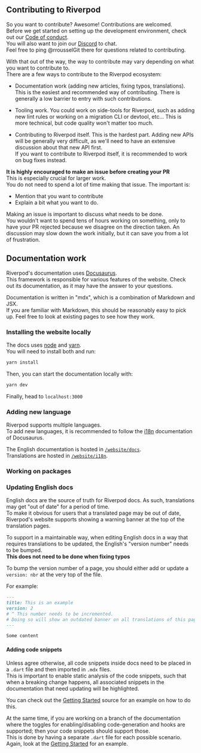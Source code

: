 ## Contributing to Riverpod

So you want to contribute? Awesome! Contributions are welcomed.  
Before we get started on setting up the development environment, check out
our [Code of conduct](./CODE_OF_CONDUCT.md).  
You will also want to join our [Discord](https://discord.gg/Bbumvej) to chat.  
Feel free to ping @rrousselGit there for questions related to contributing.

With that out of the way, the way to contribute may vary depending on what you
want to contribute to.  
There are a few ways to contribute to the Riverpod ecosystem:

- Documentation work (adding new articles, fixing typos, translations).  
  This is the easiest and recommended way of contributing.
  There is generally a low barrier to entry with such contributions.

- Tooling work.
  You could work on side-tools for Riverpod, such as adding new lint rules
  or working on a migration CLI or devtool, etc...
  This is more technical, but code quality won't matter too much.

- Contributing to Riverpod itself.
  This is the hardest part. Adding new APIs will be generally very difficult,
  as we'll need to have an extensive discussion about that new API first.  
  If you want to contribute to Riverpod itself, it is recommended to work
  on bug fixes instead.

**It is highly encouraged to make an issue before creating your PR**  
This is especially crucial for larger work.  
You do not need to spend a lot of time making that issue. The important is:

- Mention that you want to contribute
- Explain a bit what you want to do.

Making an issue is important to discuss what needs to be done.  
You wouldn't want to spend tens of hours working on something, only to
have your PR rejected because we disagree on the direction taken.
An discussion may slow down the work initially, but it can save you from a lot
of frustration.

## Documentation work

Riverpod's documentation uses [Docusaurus](https://docusaurus.io/fr/docs).  
This framework is responsible for various features of the website. Check out
its documentation, as it may have the answer to your questions.

Documentation is written in "mdx", which is a combination of Markdown and JSX.  
If you are familiar with Markdown, this should be reasonably easy to pick up.
Feel free to look at existing pages to see how they work.

### Installing the website locally

The docs uses [node](https://nodejs.org/fr) and [yarn](https://yarnpkg.com/).  
You will need to install both and run:

```sh
yarn install
```

Then, you can start the documentation locally with:

```sh
yarn dev
```

Finally, head to `localhost:3000`

### Adding new language

Riverpod supports multiple languages.  
To add new languages, it is recommended to follow the [i18n](https://docusaurus.io/docs/i18n/introduction)
documentation of Docusaurus.

The English documentation is hosted in [`/website/docs`](https://github.com/rrousselGit/riverpod/tree/master/website/docs).  
Translations are hosted in [`/website/i18n`](https://github.com/rrousselGit/riverpod/tree/master/website/i18n).

### Working on packages

### Updating English docs

English docs are the source of truth for Riverpod docs. As such, translations
may get "out of date" for a period of time.  
To make it obvious for users that a translated page may be out of date, Riverpod's
website supports showing a warning banner at the top of the translation pages.

To support in a maintainable way, when editing English docs in a way that requires
translations to be updated, the English's "version number" needs to be bumped.  
**This does not need to be done when fixing typos**

To bump the version number of a page, you should either add or update
a `version: nbr` at the very top of the file.

For example:

```md
---
title: This is an example
version: 2
# ^ This number needs to be incremented.
# Doing so will show an outdated banner on all translations of this page.
---

Some content
```

#### Adding code snippets

Unless agree otherwise, all code snippets inside docs need to be placed in a `.dart` file
and then imported in `.mdx` files.  
This is important to enable static analysis of the code snippets, such that when
a breaking change happens, all associated snippets in the documentation that
need updating will be highlighted.

You can check out the [Getting Started] source for an example on how to do this.

At the same time, if you are working on a branch of the documentation
where the toggles for enabling/disabling code-generation and hooks are supported; then
your code snippets should support those.  
This is done by having a separate `.dart` file for each possible scenario.  
Again, look at the [Getting Started] for an example.

[Getting Started]: https://github.com/rrousselGit/riverpod/blob/master/website/docs/introduction/getting_started.mdx
